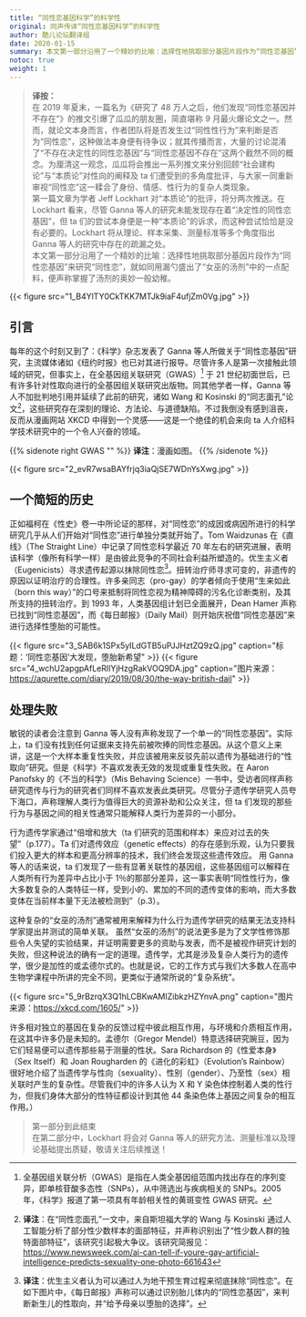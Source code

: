 ```yaml
---
title: “同性恋基因科学”的科学性
original: 同声传译“同性恋基因科学”的科学性
author: 酷儿论坛翻译组
date: 2020-01-15
summary: 本文第一部分沿用了一个精妙的比喻：选择性地挑取部分基因片段作为“同性恋基因”来研究“同性恋”，就如同用漏勺盛出了“女巫的汤剂”中的一点配料，便声称掌握了汤剂的奥妙一般幼稚。
notoc: true
weight: 1
---
```


> **译按：**  
> 在 2019 年夏末，一篇名为《研究了 48 万人之后，他们发现“同性恋基因并不存在”》的推文引爆了瓜瓜的朋友圈，简直堪称 9 月最火爆论文之一。然而，就论文本身而言，作者团队将是否发生过“同性性行为”来判断是否为“同性恋”，这种做法本身便有待争议；就其传播而言，大量的讨论混淆了“不存在决定性的同性恋基因”与“同性恋基因不存在”这两个截然不同的概念。为厘清这一观念，瓜瓜将会推出一系列推文来分别回顾“社会建构论”与“本质论”对性向的阐释及 ta 们遭受到的多角度批评，与大家一同重新审视“同性恋”这一糅合了身份、情感、性行为的复杂人类现象。  
> 第一篇文章为学者 Jeff Lockhart 对“本质论”的批评，将分两次推送。在 Lockhart 看来，尽管 Ganna 等人的研究未能发现存在着“决定性的同性恋基因”，但 ta 们的尝试本身便是一种“本质论”的诉求，而这种尝试恰恰是没有必要的。Lockhart 将从理论、样本采集、测量标准等多个角度指出 Ganna 等人的研究中存在的疏漏之处。  
> 本文第一部分沿用了一个精妙的比喻：选择性地挑取部分基因片段作为“同性恋基因”来研究“同性恋”，就如同用漏勺盛出了“女巫的汤剂”中的一点配料，便声称掌握了汤剂的奥妙一般幼稚。  

{{< figure src="1_B4YlTY0CkTKK7MTJk9iaF4ufjZm0Vg.jpg" >}}

## 引言

每年的这个时刻又到了：《科学》杂志发表了 Ganna 等人所做关于“同性恋基因”研究，主流媒体诸如《纽约时报》也已对其进行报导。尽管许多人是第一次接触此领域的研究，但事实上，在全基因组关联研究（GWAS）[^1] 于 21 世纪初面世后，已有许多针对性取向进行的全基因组关联研究出版物。同其他学者一样，Ganna 等人不加批判地引用并延续了此前的研究，诸如 Wang 和 Kosinski 的“同志面孔”论文[^2]，这些研究存在深刻的理论、方法论、与道德缺陷。不过我倒没有感到沮丧，反而从漫画网站 XKCD 中得到一个灵感——这是一个绝佳的机会来向 ta 人介绍科学技术研究中的一个令人兴奋的领域。

{{% sidenote right GWAS "" %}}
**译注**：漫画如图。
{{% /sidenote %}}

{{< figure src="2_evR7wsaBAYfrjq3iaQjSE7WDnYsXwg.jpg" >}}

## 一个简短的历史

正如福柯在《性史》卷一中所论证的那样，对“同性恋”的成因或病因所进行的科学研究几乎从人们开始对“同性恋”进行单独分类就开始了。Tom Waidzunas 在《直线》（The Straight Line）中记录了同性恋科学最近 70 年左右的研究进展，表明该科学（像所有科学一样）是由彼此竞争的不同社会利益所塑造的。优生主义者（Eugenicists）寻求遗传起源以抹除同性恋[^3]。扭转治疗师寻求可变的，非遗传的原因以证明治疗的合理性。许多亲同志（pro-gay）的学者倾向于使用“生来如此（born this way）”的口号来抵制将同性恋视为精神障碍的污名化诊断类别，及其所支持的扭转治疗。到 1993 年，人类基因组计划已全面展开，Dean Hamer 声称已找到“同性恋基因”，而《每日邮报》（Daily Mail）则开始庆祝借“同性恋基因”来进行选择性堕胎的可能性。

{{< figure src="3_SAB6k1SPx5yILdGTB5uPJJHztZQ9zQ.jpg" caption="标题：‘同性恋基因’大发现，堕胎新希望" >}}
{{< figure src="4_wchU2apgpAfLeRIlYjHzgRakVOQ9DA.jpg" caption="图片来源：https://aqurette.com/diary/2019/08/30/the-way-british-dail" >}}

## 处理失败

敏锐的读者会注意到 Ganna 等人没有声称发现了一个单一的“同性恋基因”。实际上，ta 们没有找到任何证据来支持先前被吹捧的同性恋基因。从这个意义上来讲，这是一个大样本重复性失败，并应该被用来反驳先前以遗传为基础进行的“性取向”研究。但是《科学》不喜欢发表无效的发现或重复性失败。在 Aaron Panofsky 的《不当的科学》（Mis Behaving Science）一书中，受访者同样声称研究遗传与行为的研究者们同样不喜欢发表此类研究。尽管分子遗传学研究人员夸下海口，声称理解人类行为值得巨大的资源补助和公众关注，但 ta 们发现的那些行为与基因之间的相关性通常只能解释人类行为差异的一小部分。

行为遗传学家通过“倍增和放大（ta 们研究的范围和样本）来应对过去的失望”（p.177）。Ta 们对遗传效应（genetic effects）的存在感到乐观，认为只要我们投入更大的样本和更高分辨率的技术，我们终会发现这些遗传效应。
用 Ganna 等人的话来说，ta 们发现了一些有显著关联性的基因组，这些基因组可以解释在人类所有行为差异中占比小于 1％的那部分差异，这一事实表明“同性性行为，像大多数复杂的人类特征一样，受到小的、累加的不同的遗传变体的影响，而大多数变体在当前样本量下无法被检测到”（p.3）。

这种复杂的“女巫的汤剂”通常被用来解释为什么行为遗传学研究的结果无法支持科学家提出并测试的简单关联。
虽然“女巫的汤剂”的说法更多是为了文学性修饰那些令人失望的实验结果，并证明需要更多的资助与发表，而不是被视作研究计划的失败，但这种说法的确有一定的道理。遗传学，尤其是涉及复杂人类行为的遗传学，很少是加性的或孟德尔式的。也就是说，它的工作方式与我们大多数人在高中生物学课程中所讲的完全不同，更类似于通常所说的“复杂系统”。

{{< figure src="5_9rBzrqX3Q1hLCBKwAMIZibkzHZYnvA.png" caption="图片来源：https://xkcd.com/1605/" >}}

许多相对独立的基因在复杂的反馈过程中彼此相互作用，与环境和介质相互作用，在这其中许多仍是未知的。孟德尔（Gregor Mendel）特意选择研究豌豆，因为它们轻易便可以遗传那些易于测量的性状。Sara Richardson 的《性爱本身》（Sex Itself）和 Joan Rougharden 的《进化的彩虹》（Evolution’s Rainbow）很好地介绍了当遗传学与性向（sexuality）、性别（gender）、乃至性（sex）相关联时产生的复杂性。尽管我们中的许多人认为 X 和 Y 染色体控制着人类的性行为，但我们身体大部分的性特征都设计到其他 44 条染色体上基因之间复杂的相互作用。）

> 第一部分到此结束  
> 在第二部分中，Lockhart 将会对 Ganna 等人的研究方法、测量标准以及理论基础提出质疑，敬请关注后续推送！

[^1]: 全基因组关联分析（GWAS）是指在人类全基因组范围内找出存在的序列变异，即单核苷酸多态性（SNPs），从中筛选出与疾病相关的 SNPs。2005 年，《科学》报道了第一项具有年龄相关性的黄斑变性 GWAS 研究。
[^2]: **译注**：在“同性恋面孔”一文中，来自斯坦福大学的 Wang 与 Kosinski 通过人工智能分析了部分性少数样本的面部特征，并声称识别出了“性少数人群的独特面部特征”，该研究引起极大争议。该研究简报见：https://www.newsweek.com/ai-can-tell-if-youre-gay-artificial-intelligence-predicts-sexuality-one-photo-661643
[^3]: **译注**：优生主义者认为可以通过人为地干预生育过程来彻底抹除“同性恋”。在如下图片中，《每日邮报》声称可以通过识别胎儿体内的“同性恋基因”，来判断新生儿的性取向，并“给予母亲以堕胎的选择”。
